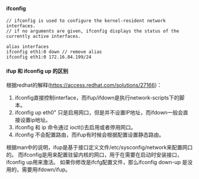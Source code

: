 #### ifconfig
```
// ifconfig is used to configure the kernel-resident network interfaces.
// if no arguments are given, ifconfig displays the status of the currently active interfaces.

alias interfaces
ifconfig eth1:0 down // remove alias
ifconfig eth1:0 172.16.84.199/24
```

#### ifup 和 ifconfig <interface> up 的区别

根据redhat的解释(https://access.redhat.com/solutions/27166)：

1. ifconfig直接控制interface，而ifup/ifdown是执行network-scripts下的脚本。
1. ifconfig up eth0" 只是启用网口，但是并不设置IP地址，而ifdown一般会直接设置ip地址。
1. ifconfig 和 ip 命令通过 ioctl()去启用或者停用网口。
1. ifconfig 不会配置路由，而ifup有时候会根据配置设置静态路由。

根据man中的说明，ifup是基于接口定义文件/etc/sysconfig/network来配置网口的。
而ifconfig是用来配置驻留内核的网口，用于在需要在启动时安装接口，ifconfig <interface> up用来激活。
如果你修改是ifcfg配置文件，那么ifconfig down-up 是没用的，需要用ifdown/ifup。
